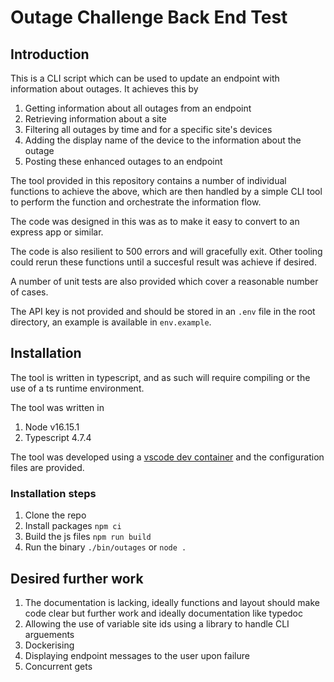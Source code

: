 # Outage Challenge Back End Test

## Introduction

This is a CLI script which can be used to update an endpoint with information about outages.
It achieves this by
1. Getting information about all outages from an endpoint
2. Retrieving information about a site
3. Filtering all outages by time and for a specific site's devices
4. Adding the display name of the device to the information about the outage
5. Posting these enhanced outages to an endpoint

The tool provided in this repository contains a number of individual functions to achieve the above, which are then handled by a simple CLI tool to perform the function and orchestrate the information flow.

The code was designed in this was as to make it easy to convert to an express app or similar.

The code is also resilient to 500 errors and will gracefully exit.
Other tooling could rerun these functions until a succesful result was achieve if desired.

A number of unit tests are also provided which cover a reasonable number of cases.

The API key is not provided and should be stored in an `.env` file in the root directory, an example is available in `env.example`.

## Installation
The tool is written in typescript, and as such will require compiling or the use of a ts runtime environment.

The tool was written in 
1. Node v16.15.1
2. Typescript 4.7.4

The tool was developed using a [vscode dev container](https://code.visualstudio.com/docs/remote/containers) and the configuration files are provided.

### Installation steps
1. Clone the repo
2. Install packages `npm ci`
3. Build the js files `npm run build`
4. Run the binary `./bin/outages` or `node .`

## Desired further work
1. The documentation is lacking, ideally functions and layout should make code clear but further work and ideally documentation like typedoc
2. Allowing the use of variable site ids using a library to handle CLI arguements
3. Dockerising
4. Displaying endpoint messages to the user upon failure
5. Concurrent gets